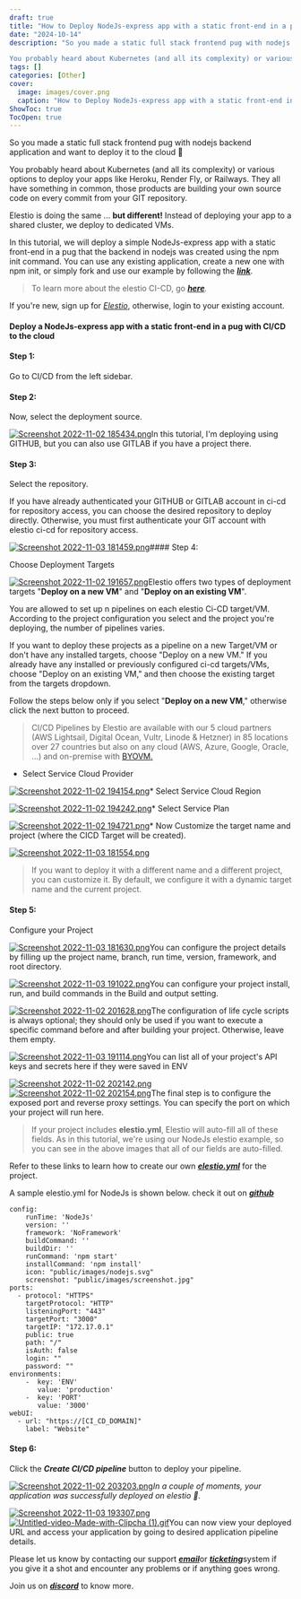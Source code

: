 ```yaml
---
draft: true
title: "How to Deploy NodeJs-express app with a static front-end in a pug on Elestio"
date: "2024-10-14"
description: "So you made a static full stack frontend pug with nodejs backend application and want to deploy it to the cloud 🚀

You probably heard about Kubernetes (and all its complexity) or various options to deploy your apps like Heroku, Render Fly, or Railways. They all have something in common, those"
tags: []
categories: [Other]
cover:
  image: images/cover.png
  caption: "How to Deploy NodeJs-express app with a static front-end in a pug on Elestio"
ShowToc: true
TocOpen: true
---
```



So you made a static full stack frontend pug with nodejs backend application and want to deploy it to the cloud 🚀

You probably heard about Kubernetes (and all its complexity) or various options to deploy your apps like Heroku, Render Fly, or Railways. They all have something in common, those products are building your own source code on every commit from your GIT repository.

Elestio is doing the same ... **but different!** Instead of deploying your app to a shared cluster, we deploy to dedicated VMs.

In this tutorial, we will deploy a simple NodeJs\-express app with a static front\-end in a pug that the backend in nodejs was created using the npm init command. You can use any existing application, create a new one with npm init, or simply fork and use our example by following the [***link***](https://github.com/elestio-examples/nodejs-express-pug?ref=blog.elest.io).


> To learn more about the elestio CI\-CD, go [***here***](https://docs.elest.io/books/cicd-pipelines/page/overview?ref=blog.elest.io)*.*

If you're new, sign up for [*Elestio*](https://dash.elest.io/?ref=blog.elest.io), otherwise, login to your existing account.

#### **Deploy a NodeJs\-express app with a static front\-end in a pug with CI/CD to the cloud**

#### Step 1:

Go to CI/CD from the left sidebar.

#### Step 2:

Now, select the deployment source.

[![Screenshot 2022-11-02 185434.png](https://docs.elest.io/uploads/images/gallery/2022-11/scaled-1680-/screenshot-2022-11-02-185434.png)](https://docs.elest.io/uploads/images/gallery/2022-11/screenshot-2022-11-02-185434.png?ref=blog.elest.io)In this tutorial, I'm deploying using GITHUB, but you can also use GITLAB if you have a project there.

#### Step 3:

Select the repository.

If you have already authenticated your GITHUB or GITLAB account in ci\-cd for repository access, you can choose the desired repository to deploy directly. Otherwise, you must first authenticate your GIT account with elestio ci\-cd for repository access.

[![Screenshot 2022-11-03 181459.png](https://docs.elest.io/uploads/images/gallery/2022-11/screenshot-2022-11-03-181459.png)](https://docs.elest.io/uploads/images/gallery/2022-11/imPscreenshot-2022-11-02-191248.png?ref=blog.elest.io)#### Step 4:

Choose Deployment Targets

[![Screenshot 2022-11-02 191657.png](https://docs.elest.io/uploads/images/gallery/2022-11/scaled-1680-/screenshot-2022-11-02-191657.png)](https://docs.elest.io/uploads/images/gallery/2022-11/screenshot-2022-11-02-191657.png?ref=blog.elest.io)Elestio offers two types of deployment targets "**Deploy on a new VM**" and "**Deploy on an existing VM**".

You are allowed to set up n pipelines on each elestio Ci\-CD target/VM. According to the project configuration you select and the project you're deploying, the number of pipelines varies.

If you want to deploy these projects as a pipeline on a new Target/VM or don't have any installed targets, choose "Deploy on a new VM." If you already have any installed or previously configured ci\-cd targets/VMs, choose "Deploy on an existing VM," and then choose the existing target from the targets dropdown.

Follow the steps below only if you select "**Deploy on a new VM**," otherwise click the next button to proceed.


> CI/CD Pipelines by Elestio are available with our 5 cloud partners (AWS Lightsail, Digital Ocean, Vultr, Linode \& Hetzner) in 85 locations over 27 countries but also on any cloud (AWS, Azure, Google, Oracle, ...) and on\-premise with [BYOVM.](https://doc.elest.io/books/cloud-providers/page/byovm-bring-your-own-vm?ref=blog.elest.io)

* Select Service Cloud Provider

[![Screenshot 2022-11-02 194154.png](https://docs.elest.io/uploads/images/gallery/2022-11/scaled-1680-/screenshot-2022-11-02-194154.png)](https://docs.elest.io/uploads/images/gallery/2022-11/screenshot-2022-11-02-194154.png?ref=blog.elest.io)* Select Service Cloud Region

[![Screenshot 2022-11-02 194242.png](https://docs.elest.io/uploads/images/gallery/2022-11/scaled-1680-/screenshot-2022-11-02-194242.png)](https://docs.elest.io/uploads/images/gallery/2022-11/screenshot-2022-11-02-194242.png?ref=blog.elest.io)* Select Service Plan

[![Screenshot 2022-11-02 194721.png](https://docs.elest.io/uploads/images/gallery/2022-11/scaled-1680-/screenshot-2022-11-02-194721.png)](https://docs.elest.io/uploads/images/gallery/2022-11/screenshot-2022-11-02-194721.png?ref=blog.elest.io)* Now Customize the target name and project (where the CICD Target will be created).

[![Screenshot 2022-11-03 181554.png](https://docs.elest.io/uploads/images/gallery/2022-11/screenshot-2022-11-03-181554.png)](https://docs.elest.io/uploads/images/gallery/2022-11/screenshot-2022-11-02-194857.png?ref=blog.elest.io)
> If you want to deploy it with a different name and a different project, you can customize it. By default, we configure it with a dynamic target name and the current project.

#### Step 5:

Configure your Project

[![Screenshot 2022-11-03 181630.png](https://docs.elest.io/uploads/images/gallery/2022-11/screenshot-2022-11-03-181630.png)](https://docs.elest.io/uploads/images/gallery/2022-11/screenshot-2022-11-02-195655.png?ref=blog.elest.io)You can configure the project details by filling up the project name, branch, run time, version, framework, and root directory.

[![Screenshot 2022-11-03 191022.png](https://docs.elest.io/uploads/images/gallery/2022-11/screenshot-2022-11-03-191022.png)](https://docs.elest.io/uploads/images/gallery/2022-11/screenshot-2022-11-02-200718.png?ref=blog.elest.io)You can configure your project install, run, and build commands in the Build and output setting.

[![Screenshot 2022-11-02 201628.png](https://docs.elest.io/uploads/images/gallery/2022-11/scaled-1680-/screenshot-2022-11-02-201628.png)](https://docs.elest.io/uploads/images/gallery/2022-11/screenshot-2022-11-02-201628.png?ref=blog.elest.io)The configuration of life cycle scripts is always optional; they should only be used if you want to execute a specific command before and after building your project. Otherwise, leave them empty.

[![Screenshot 2022-11-03 191114.png](https://docs.elest.io/uploads/images/gallery/2022-11/screenshot-2022-11-03-191114.png)](https://docs.elest.io/uploads/images/gallery/2022-11/screenshot-2022-11-02-201356.png?ref=blog.elest.io)You can list all of your project's API keys and secrets here if they were saved in ENV

[![Screenshot 2022-11-02 202142.png](https://docs.elest.io/uploads/images/gallery/2022-11/scaled-1680-/screenshot-2022-11-02-202142.png)](https://docs.elest.io/uploads/images/gallery/2022-11/screenshot-2022-11-02-202142.png?ref=blog.elest.io)[![Screenshot 2022-11-02 202154.png](https://docs.elest.io/uploads/images/gallery/2022-11/scaled-1680-/screenshot-2022-11-02-202154.png)](https://docs.elest.io/uploads/images/gallery/2022-11/screenshot-2022-11-02-202154.png?ref=blog.elest.io)The final step is to configure the exposed port and reverse proxy settings. You can specify the port on which your project will run here.


> If your project includes **elestio.yml**, Elestio will auto\-fill all of these fields. As in this tutorial, we're using our NodeJs elestio example, so you can see in the above images that all of our fields are auto\-filled.

Refer to these links to learn how to create our own [***elestio.yml***](https://docs.elest.io/books/cicd-pipelines/page/create-your-own-template-elestioyml?ref=blog.elest.io) for the project.

A sample elestio.yml for NodeJs is shown below. check it out on [***github***](https://github.com/elestio-examples/nodejs-express-pug/blob/main/elestio.yaml?ref=blog.elest.io)


```
config:
    runTime: 'NodeJs'
    version: ''
    framework: 'NoFramework'
    buildCommand: ''
    buildDir: ''
    runCommand: 'npm start'
    installCommand: 'npm install'
    icon: "public/images/nodejs.svg"
    screenshot: "public/images/screenshot.jpg"
ports:
  - protocol: "HTTPS"
    targetProtocol: "HTTP"
    listeningPort: "443"
    targetPort: "3000"
    targetIP: "172.17.0.1"
    public: true
    path: "/"
    isAuth: false
    login: ""
    password: ""
environments:
    -  key: 'ENV'
       value: 'production'
    -  key: 'PORT'
       value: '3000'
webUI:
  - url: "https://[CI_CD_DOMAIN]"
    label: "Website"
```
#### Step 6:

Click the ***Create CI/CD pipeline*** button to deploy your pipeline.

[![Screenshot 2022-11-02 203203.png](https://docs.elest.io/uploads/images/gallery/2022-11/scaled-1680-/screenshot-2022-11-02-203203.png)](https://docs.elest.io/uploads/images/gallery/2022-11/screenshot-2022-11-02-203203.png?ref=blog.elest.io)*In a couple of moments, your application was successfully deployed on elestio 🚀.*

[![Screenshot 2022-11-03 193307.png](https://docs.elest.io/uploads/images/gallery/2022-11/screenshot-2022-11-03-193307.png)](https://docs.elest.io/uploads/images/gallery/2022-11/screenshot-2022-11-02-205451.png?ref=blog.elest.io)[![Untitled-video-Made-with-Clipcha (1).gif](https://docs.elest.io/uploads/images/gallery/2022-11/untitled-video-made-with-clipcha-1.gif)](https://docs.elest.io/uploads/images/gallery/2022-11/untitled-video-made-with-clipcha.gif?ref=blog.elest.io)You can now view your deployed URL and access your application by going to desired application pipeline details.

Please let us know by contacting our support [***email***](mailto:support@elest.io)or [***ticketing***](https://dash.elest.io/support/creation?ref=blog.elest.io)system if you give it a shot and encounter any problems or if anything goes wrong.

Join us on [***discord***](https://discord.gg/4T4JGaMYrD?ref=blog.elest.io) to know more.



